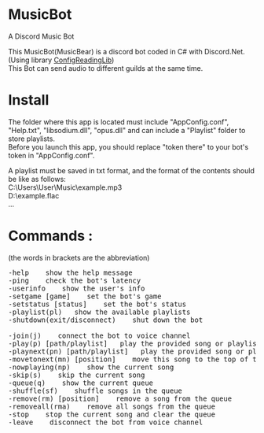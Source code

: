 # MusicBot
A Discord Music Bot

This MusicBot(MusicBear) is a discord bot coded in C# with Discord.Net.
(Using library [ConfigReadingLib](https://github.com/MisakiBear/ConfigReadingLib))  
This Bot can send audio to different guilds at the same time.  

# Install
The folder where this app is located must include "AppConfig.conf", "Help.txt", "libsodium.dll", "opus.dll" and can include a "Playlist" folder to store playlists.   
Before you launch this app, you should replace "token there" to your bot's token in "AppConfig.conf".  

A playlist must be saved in txt format, and the format of the contents should be like as follows:  
C:\Users\User\Music\example.mp3  
D:\example.flac  
...  

# Commands :
(the words in brackets are the abbreviation)  
  
<pre>
-help    show the help message  
-ping    check the bot's latency  
-userinfo    show the user's info  
-setgame [game]    set the bot's game  
-setstatus [status]    set the bot's status  
-playlist(pl)   show the available playlists  
-shutdown(exit/disconnect)    shut down the bot  

-join(j)    connect the bot to voice channel  
-play(p) [path/playlist]   play the provided song or playlist  
-playnext(pn) [path/playlist]   play the provided song or playlist next  
-movetonext(mn) [position]    move this song to the top of the queue  
-nowplaying(np)    show the current song  
-skip(s)    skip the current song  
-queue(q)    show the current queue  
-shuffle(sf)    shuffle songs in the queue  
-remove(rm) [position]    remove a song from the queue  
-removeall(rma)    remove all songs from the queue  
-stop    stop the current song and clear the queue  
-leave    disconnect the bot from voice channel  
<pre>
